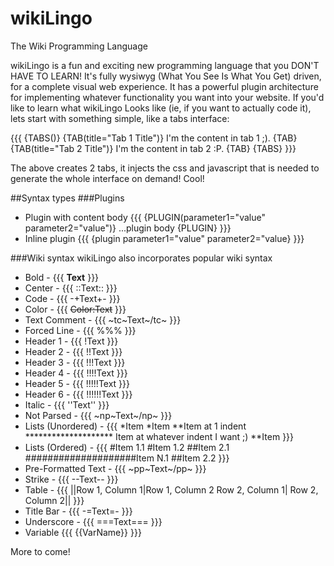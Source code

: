 wikiLingo
=========

The Wiki Programming Language

wikiLingo is a fun and exciting new programming language that you DON'T HAVE TO LEARN!  It's fully wysiwyg (What You See Is What You Get) driven, for a complete visual web experience.  It has a powerful plugin architecture for implementing whatever functionality you want into your website.
If you'd like to learn what wikiLingo Looks like (ie, if you want to actually code it), lets start with something simple, like a tabs interface:

{{{
{TABS()}
	{TAB(title="Tab 1 Title")}
		I'm the content in tab 1 ;).
	{TAB}
	{TAB(title="Tab 2 Title")}
		I'm the content in tab 2 :P.
	{TAB}
{TABS}
}}}

The above creates 2 tabs, it injects the css and javascript that is needed to generate the whole interface on demand!  Cool!

##Syntax types
###Plugins
* Plugin with content body
{{{
{PLUGIN(parameter1="value" parameter2="value")}
...plugin body
{PLUGIN}
}}}
* Inline plugin
{{{
{plugin parameter1="value" parameter2="value}
}}}

###Wiki syntax
wikiLingo also incorporates popular wiki syntax
* Bold -
{{{
__Text__
}}}
* Center -
{{{
::Text::
}}}
* Code -
{{{
-+Text+-
}}}
* Color -
{{{
~~Color:Text~~
}}}
* Text Comment -
{{{
~tc~Text~/tc~
}}}
* Forced Line -
{{{
%%%
}}}
* Header 1 -
{{{
!Text
}}}
* Header 2 -
{{{
!!Text
}}}
* Header 3 -
{{{
!!!Text
}}}
* Header 4 -
{{{
!!!!Text
}}}
* Header 5 -
{{{
!!!!!Text
}}}
* Header 6 -
{{{
!!!!!!Text
}}}
* Italic -
{{{
''Text''
}}}
* Not Parsed -
{{{
~np~Text~/np~
}}}
* Lists (Unordered) -
{{{
*Item
*Item
**Item at 1 indent
******************** Item at whatever indent I want ;)
**Item
}}}
* Lists (Ordered) -
{{{
#Item 1.1
#Item 1.2
##Item 2.1
####################Item N.1
##Item 2.2
}}}
* Pre-Formatted Text -
{{{
~pp~Text~/pp~
}}}
* Strike -
{{{
--Text--
}}}
* Table -
{{{
||Row 1, Column 1|Row 1, Column 2
Row 2, Column 1| Row 2, Column 2||
}}}
* Title Bar -
{{{
-=Text=-
}}}
* Underscore -
{{{
===Text===
}}}
* Variable
{{{
{{VarName}}
}}}

More to come!

